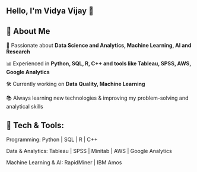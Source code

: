 ## Hello, I'm Vidya Vijay 👋  

## 🚀 About Me 

🎯 Passionate about **Data Science and Analytics, Machine Learning, AI and Research** 

📊 Experienced in **Python, SQL, R, C++ and tools like Tableau, SPSS, AWS, Google Analytics**

🛠️ Currently working on **Data Quality, Machine Learning** 

📚 Always learning new technologies & improving my problem-solving and analytical skills


## 🔧 Tech & Tools:  

Programming: Python | SQL | R | C++ 

Data & Analytics: Tableau | SPSS | Minitab | AWS | Google Analytics

Machine Learning & AI: RapidMiner | IBM Amos 

